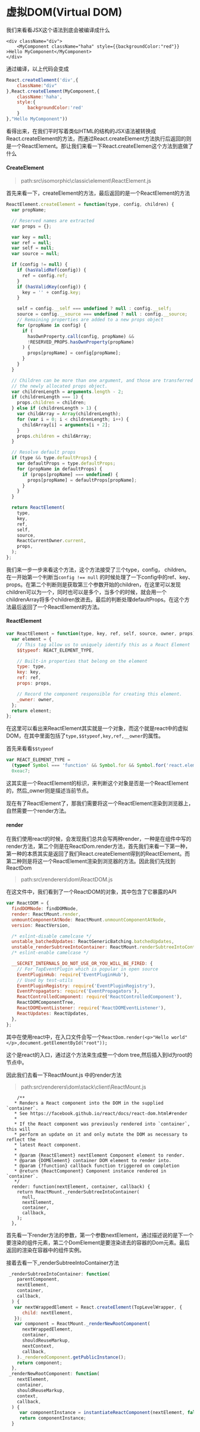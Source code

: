 # 虚拟DOM\(Virtual DOM\)

我们来看看JSX这个语法到底会被编译成什么

```
<div className="div">
    <MyComponent className="haha" style={{backgroundColor:"red"}} >Hello MyComponent</MyComponent>
</div>
```

通过编译，以上代码会变成

```js
React.createElement('div',{
    className:"div"
},React.createElement(MyComponent,{
    className:'haha',
    style:{
        backgroundColor:'red'
    }
},"Hello MyComponent"))
```

看得出来，在我们平时写着类似HTML的结构的JSX语法被转换成React.createElement的方法，而通过React.createElement方法执行后返回的则是一个ReactElement。那让我们来看一下React.createElemen这个方法到底做了什么

#### CreateElement

> path:src\isomorphic\classic\element\ReactElement.js

首先来看一下，createElement的方法，最后返回的是一个ReactElement的方法

```js
ReactElement.createElement = function(type, config, children) {
  var propName;

  // Reserved names are extracted
  var props = {};

  var key = null;
  var ref = null;
  var self = null;
  var source = null;

  if (config != null) {
    if (hasValidRef(config)) {
      ref = config.ref;
    }
    if (hasValidKey(config)) {
      key = '' + config.key;
    }

    self = config.__self === undefined ? null : config.__self;
    source = config.__source === undefined ? null : config.__source;
    // Remaining properties are added to a new props object
    for (propName in config) {
      if (
        hasOwnProperty.call(config, propName) &&
        !RESERVED_PROPS.hasOwnProperty(propName)
      ) {
        props[propName] = config[propName];
      }
    }
  }

  // Children can be more than one argument, and those are transferred onto
  // the newly allocated props object.
  var childrenLength = arguments.length - 2;
  if (childrenLength === 1) {
    props.children = children;
  } else if (childrenLength > 1) {
    var childArray = Array(childrenLength);
    for (var i = 0; i < childrenLength; i++) {
      childArray[i] = arguments[i + 2];
    }
    props.children = childArray;
  }

  // Resolve default props
  if (type && type.defaultProps) {
    var defaultProps = type.defaultProps;
    for (propName in defaultProps) {
      if (props[propName] === undefined) {
        props[propName] = defaultProps[propName];
      }
    }
  }

  return ReactElement(
    type,
    key,
    ref,
    self,
    source,
    ReactCurrentOwner.current,
    props,
  );
};
```

我们来一步一步来看这个方法，这个方法接受了三个type，config， children。在一开始第一个判断当`config !== null` 的时候处理了一下config中的ref、key、props。在第二个判断则是获取第三个参数开始的children，在这里可以发现children可以为一个，同时也可以是多个，当多个的时候，就会用一个childrenArray将多个children放进去。最后的判断处理defaultProps。在这个方法最后返回了一个ReactElement的方法。

#### ReactElement

```js
var ReactElement = function(type, key, ref, self, source, owner, props) {
  var element = {
    // This tag allow us to uniquely identify this as a React Element
    $$typeof: REACT_ELEMENT_TYPE,

    // Built-in properties that belong on the element
    type: type,
    key: key,
    ref: ref,
    props: props,

    // Record the component responsible for creating this element.
    _owner: owner,
  };
  return element;
};
```

在这里可以看出来ReactElement其实就是一个对象，而这个就是react中的虚拟DOM，在其中里面包括了`type,$$typeof,key,ref,__owner`的属性。

首先来看看`$$typeof`

```js
var REACT_ELEMENT_TYPE =
  (typeof Symbol === 'function' && Symbol.for && Symbol.for('react.element')) ||
  0xeac7;
```

这其实是一个ReactElement的标识，来判断这个对象是否是一个ReactElement的，然后\_owner则是描述当前节点。

现在有了ReactElement了，那我们需要将这一个ReactElement渲染到浏览器上，自然需要一个render方法。

#### render

在我们使用react的时候，会发现我们总共会写两种render，一种是在组件中写的render方法，第二个则是在ReactDom.render方法，首先我们来看一下第一种，第一种的本质其实是返回了我们React.createElement得到的ReactElement。而第二种则是将这一个ReactElement渲染到浏览器的方法。因此我们先找到ReactDom

> path:src\renderers\dom\ReactDOM.js

在这文件中，我们看到了一个ReactDOM的对象，其中包含了它暴露的API

```js
var ReactDOM = {
  findDOMNode: findDOMNode,
  render: ReactMount.render,
  unmountComponentAtNode: ReactMount.unmountComponentAtNode,
  version: ReactVersion,

  /* eslint-disable camelcase */
  unstable_batchedUpdates: ReactGenericBatching.batchedUpdates,
  unstable_renderSubtreeIntoContainer: ReactMount.renderSubtreeIntoContainer,
  /* eslint-enable camelcase */

  __SECRET_INTERNALS_DO_NOT_USE_OR_YOU_WILL_BE_FIRED: {
    // For TapEventPlugin which is popular in open source
    EventPluginHub: require('EventPluginHub'),
    // Used by test-utils
    EventPluginRegistry: require('EventPluginRegistry'),
    EventPropagators: require('EventPropagators'),
    ReactControlledComponent: require('ReactControlledComponent'),
    ReactDOMComponentTree,
    ReactDOMEventListener: require('ReactDOMEventListener'),
    ReactUpdates: ReactUpdates,
  },
};
```

其中在使用react中，在入口文件会写一个`ReactDom.render(<p>"Hello world"</p>,document.getElementById("root"));`

这个是react的入口，通过这个方法来生成整一个dom tree,然后插入到Id为root的节点中。

因此我们去看一下ReactMount.js 中的render方法

> path:src\renderers\dom\stack\client\ReactMount.js

        /**
       * Renders a React component into the DOM in the supplied `container`.
       * See https://facebook.github.io/react/docs/react-dom.html#render
       *
       * If the React component was previously rendered into `container`, this will
       * perform an update on it and only mutate the DOM as necessary to reflect the
       * latest React component.
       *
       * @param {ReactElement} nextElement Component element to render.
       * @param {DOMElement} container DOM element to render into.
       * @param {?function} callback function triggered on completion
       * @return {ReactComponent} Component instance rendered in `container`.
       */
      render: function(nextElement, container, callback) {
        return ReactMount._renderSubtreeIntoContainer(
          null,
          nextElement,
          container,
          callback,
        );
      },

首先看一下render方法的参数，第一个参数nextElement，通过描述说的是下一个要渲染的组件元素，第二个DomElement是要渲染进去的容器的Dom元素。最后返回的渲染在容器中的组件实例。

接着去看一下\_renderSubtreeIntoContainer方法

```js
 _renderSubtreeIntoContainer: function(
    parentComponent,
    nextElement,
    container,
    callback,
  ) {
   var nextWrappedElement = React.createElement(TopLevelWrapper, {
      child: nextElement,
   });
   var component = ReactMount._renderNewRootComponent(
      nextWrappedElement,
      container,
      shouldReuseMarkup,
      nextContext,
      callback,
    )._renderedComponent.getPublicInstance();
    return component;
  },
 _renderNewRootComponent: function(
    nextElement,
    container,
    shouldReuseMarkup,
    context,
    callback,
  ) {
     var componentInstance = instantiateReactComponent(nextElement, false);
     return componentInstance;
  }
```



